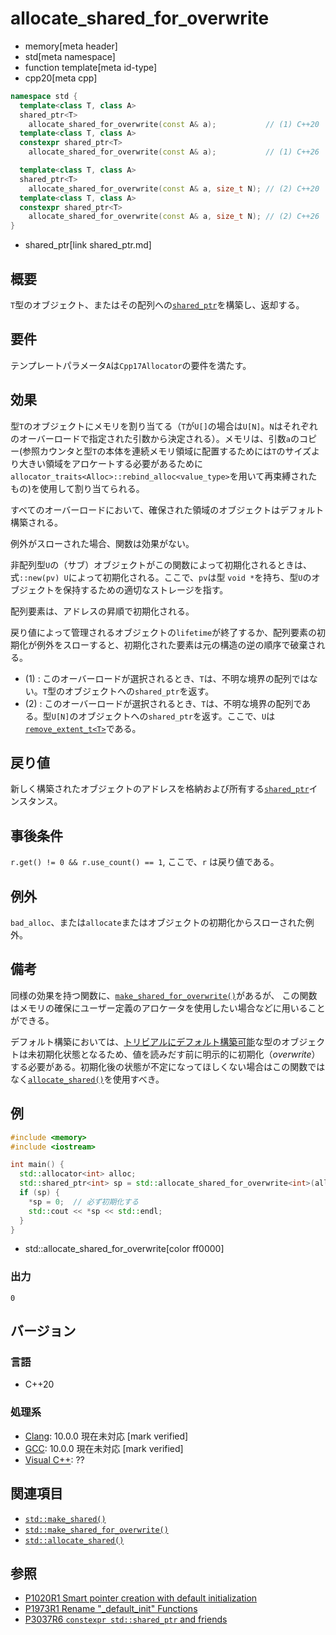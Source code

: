 # allocate_shared_for_overwrite
* memory[meta header]
* std[meta namespace]
* function template[meta id-type]
* cpp20[meta cpp]

```cpp
namespace std {
  template<class T, class A>
  shared_ptr<T>
    allocate_shared_for_overwrite(const A& a);           // (1) C++20
  template<class T, class A>
  constexpr shared_ptr<T>
    allocate_shared_for_overwrite(const A& a);           // (1) C++26

  template<class T, class A>
  shared_ptr<T>
    allocate_shared_for_overwrite(const A& a, size_t N); // (2) C++20
  template<class T, class A>
  constexpr shared_ptr<T>
    allocate_shared_for_overwrite(const A& a, size_t N); // (2) C++26
}
```
* shared_ptr[link shared_ptr.md]

## 概要
`T`型のオブジェクト、またはその配列への[`shared_ptr`](shared_ptr.md)を構築し、返却する。


## 要件
テンプレートパラメータ`A`は`Cpp17Allocator`の要件を満たす。


## 効果
型`T`のオブジェクトにメモリを割り当てる（`T`が`U[]`の場合は`U[N]`。`N`はそれぞれのオーバーロードで指定された引数から決定される）。メモリは、引数`a`のコピー(参照カウンタと型`T`の本体を連続メモリ領域に配置するためには`T`のサイズより大きい領域をアロケートする必要があるために`allocator_traits<Alloc>::rebind_alloc<value_type>`を用いて再束縛されたもの)を使用して割り当てられる。

すべてのオーバーロードにおいて、確保された領域のオブジェクトはデフォルト構築される。

例外がスローされた場合、関数は効果がない。

非配列型`U`の（サブ）オブジェクトがこの関数によって初期化されるときは、式`::new(pv) U`によって初期化される。ここで、`pv`は型 `void *`を持ち、型`U`のオブジェクトを保持するための適切なストレージを指す。

配列要素は、アドレスの昇順で初期化される。

戻り値によって管理されるオブジェクトの`lifetime`が終了するか、配列要素の初期化が例外をスローすると、初期化された要素は元の構造の逆の順序で破棄される。

- (1) : このオーバーロードが選択されるとき、`T`は、不明な境界の配列ではない。`T`型のオブジェクトへの`shared_ptr`を返す。
- (2) : このオーバーロードが選択されるとき、`T`は、不明な境界の配列である。型`U[N]`のオブジェクトへの`shared_ptr`を返す。ここで、`U`は[`remove_extent_t<T>`](/reference/type_traits/remove_extent.md)である。

## 戻り値
新しく構築されたオブジェクトのアドレスを格納および所有する[`shared_ptr`](shared_ptr.md)インスタンス。


## 事後条件
`r.get() != 0 && r.use_count() == 1`, ここで、`r` は戻り値である。


## 例外
`bad_alloc`、または`allocate`またはオブジェクトの初期化からスローされた例外。


## 備考
同様の効果を持つ関数に、[`make_shared_for_overwrite()`](make_shared_for_overwrite.md)があるが、
この関数はメモリの確保にユーザー定義のアロケータを使用したい場合などに用いることができる。

デフォルト構築においては、[トリビアルにデフォルト構築可能](/reference/type_traits/is_trivially_default_constructible.md)な型のオブジェクトは未初期化状態となるため、値を読みだす前に明示的に初期化（*overwrite*）する必要がある。初期化後の状態が不定になってほしくない場合はこの関数ではなく[`allocate_shared()`](allocate_shared.md)を使用すべき。

## 例
```cpp example
#include <memory>
#include <iostream>

int main() {
  std::allocator<int> alloc;
  std::shared_ptr<int> sp = std::allocate_shared_for_overwrite<int>(alloc);
  if (sp) {
    *sp = 0;  // 必ず初期化する
    std::cout << *sp << std::endl;
  }
}
```
* std::allocate_shared_for_overwrite[color ff0000]

### 出力
```
0
```


## バージョン
### 言語
- C++20

### 処理系
- [Clang](/implementation.md#clang): 10.0.0 現在未対応 [mark verified]
- [GCC](/implementation.md#gcc): 10.0.0 現在未対応 [mark verified]
- [Visual C++](/implementation.md#visual_cpp): ??


## 関連項目
- [`std::make_shared()`](make_shared.md)
- [`std::make_shared_for_overwrite()`](make_shared_for_overwrite.md)
- [`std::allocate_shared()`](allocate_shared.md)


## 参照
- [P1020R1 Smart pointer creation with default initialization](http://www.open-std.org/jtc1/sc22/wg21/docs/papers/2018/p1020r1.html)
- [P1973R1 Rename "_default_init" Functions](http://www.open-std.org/jtc1/sc22/wg21/docs/papers/2020/p1973r1.pdf)
- [P3037R6 `constexpr std::shared_ptr` and friends](https://open-std.org/jtc1/sc22/wg21/docs/papers/2025/p3037r6.pdf)